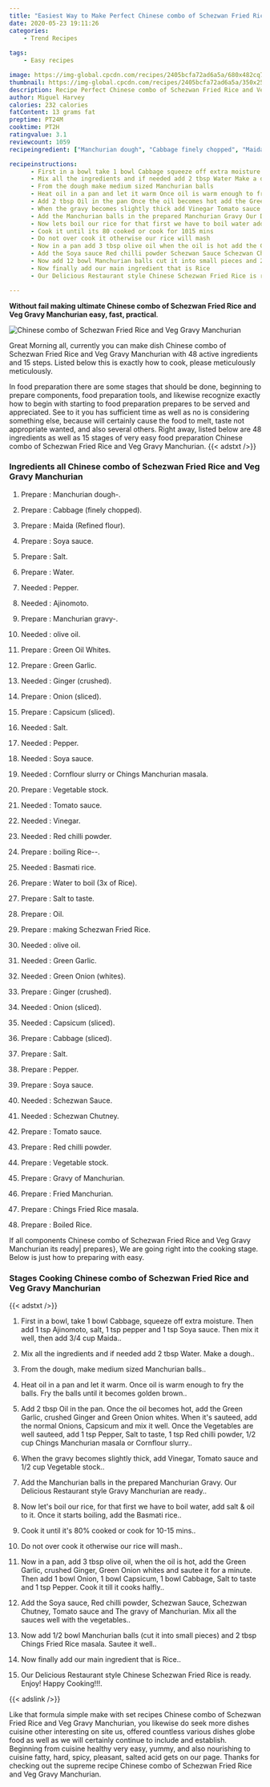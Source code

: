 ```yaml
---
title: "Easiest Way to Make Perfect Chinese combo of Schezwan Fried Rice and Veg Gravy Manchurian"
date: 2020-05-23 19:11:26
categories:
    - Trend Recipes
    
tags:
    - Easy recipes

image: https://img-global.cpcdn.com/recipes/2405bcfa72ad6a5a/680x482cq70/chinese-combo-of-schezwan-fried-rice-and-veg-gravy-manchurian-recipe-main-photo.jpg
thumbnail: https://img-global.cpcdn.com/recipes/2405bcfa72ad6a5a/350x250cq70/chinese-combo-of-schezwan-fried-rice-and-veg-gravy-manchurian-recipe-main-photo.jpg
description: Recipe Perfect Chinese combo of Schezwan Fried Rice and Veg Gravy Manchurian with 48 ingredients and 15 stages of easy cooking.
author: Miguel Harvey
calories: 232 calories
fatContent: 13 grams fat
preptime: PT24M
cooktime: PT2H
ratingvalue: 3.1
reviewcount: 1059
recipeingredient: ["Manchurian dough", "Cabbage finely chopped", "Maida Refined flour", "Soya sauce", "Salt", "Water", "Pepper", "Ajinomoto", "Manchurian gravy", "olive oil", "Green Oil Whites", "Green Garlic", "Ginger crushed", "Onion sliced", "Capsicum sliced", "Salt", "Pepper", "Soya sauce", "Cornflour slurry or Chings Manchurian masala", "Vegetable stock", "Tomato sauce", "Vinegar", "Red chilli powder", "boiling Rice", "Basmati rice", "Water to boil 3x of Rice", "Salt to taste", "Oil", "making Schezwan Fried Rice", "olive oil", "Green Garlic", "Green Onion whites", "Ginger crushed", "Onion sliced", "Capsicum sliced", "Cabbage sliced", "Salt", "Pepper", "Soya sauce", "Schezwan Sauce", "Schezwan Chutney", "Tomato sauce", "Red chilli powder", "Vegetable stock", "Gravy of Manchurian", "Fried Manchurian", "Chings Fried Rice masala", "Boiled Rice"]

recipeinstructions: 
      - First in a bowl take 1 bowl Cabbage squeeze off extra moisture Then add 1 tsp Ajinomoto salt 1 tsp pepper and 1 tsp Soya sauce Then mix it well then add 34 cup Maida 
      - Mix all the ingredients and if needed add 2 tbsp Water Make a dough 
      - From the dough make medium sized Manchurian balls 
      - Heat oil in a pan and let it warm Once oil is warm enough to fry the balls Fry the balls until it becomes golden brown 
      - Add 2 tbsp Oil in the pan Once the oil becomes hot add the Green Garlic crushed Ginger and Green Onion whites When its sauteed add the normal Onions Capsicum and mix it well Once the Vegetables are well sauteed add 1 tsp Pepper Salt to taste 1 tsp Red chilli powder 12 cup Chings Manchurian masala or Cornflour slurry 
      - When the gravy becomes slightly thick add Vinegar Tomato sauce and 12 cup Vegetable stock 
      - Add the Manchurian balls in the prepared Manchurian Gravy Our Delicious Restaurant style Gravy Manchurian are ready 
      - Now lets boil our rice for that first we have to boil water add salt  oil to it Once it starts boiling add the Basmati rice 
      - Cook it until its 80 cooked or cook for 1015 mins 
      - Do not over cook it otherwise our rice will mash 
      - Now in a pan add 3 tbsp olive oil when the oil is hot add the Green Garlic crushed Ginger Green Onion whites and sautee it for a minute Then add 1 bowl Onion 1 bowl Capsicum 1 bowl Cabbage Salt to taste and 1 tsp Pepper Cook it till it cooks halfly 
      - Add the Soya sauce Red chilli powder Schezwan Sauce Schezwan Chutney Tomato sauce and The gravy of Manchurian Mix all the sauces well with the vegetables 
      - Now add 12 bowl Manchurian balls cut it into small pieces and 2 tbsp Chings Fried Rice masala Sautee it well 
      - Now finally add our main ingredient that is Rice 
      - Our Delicious Restaurant style Chinese Schezwan Fried Rice is ready Enjoy Happy Cooking

---
```




**Without fail making ultimate Chinese combo of Schezwan Fried Rice and Veg Gravy Manchurian easy, fast, practical**. 


![Chinese combo of Schezwan Fried Rice and Veg Gravy Manchurian](https://img-global.cpcdn.com/recipes/2405bcfa72ad6a5a/680x482cq70/chinese-combo-of-schezwan-fried-rice-and-veg-gravy-manchurian-recipe-main-photo.jpg "Chinese combo of Schezwan Fried Rice and Veg Gravy Manchurian")




Great Morning all, currently you can make dish Chinese combo of Schezwan Fried Rice and Veg Gravy Manchurian with 48 active ingredients and 15 steps. Listed below this is exactly how to cook, please meticulously meticulously.

In food preparation there are some stages that should be done, beginning to prepare components, food preparation tools, and likewise recognize exactly how to begin with starting to food preparation prepares to be served and appreciated. See to it you has sufficient time as well as no is considering something else, because will certainly cause the food to melt, taste not appropriate wanted, and also several others. Right away, listed below are 48 ingredients as well as 15 stages of very easy food preparation Chinese combo of Schezwan Fried Rice and Veg Gravy Manchurian.
{{< adstxt />}}

### Ingredients all Chinese combo of Schezwan Fried Rice and Veg Gravy Manchurian


1. Prepare  : Manchurian dough-.

1. Prepare  : Cabbage (finely chopped).

1. Prepare  : Maida (Refined flour).

1. Prepare  : Soya sauce.

1. Prepare  : Salt.

1. Prepare  : Water.

1. Needed  : Pepper.

1. Needed  : Ajinomoto.

1. Prepare  : Manchurian gravy-.

1. Needed  : olive oil.

1. Prepare  : Green Oil Whites.

1. Prepare  : Green Garlic.

1. Needed  : Ginger (crushed).

1. Prepare  : Onion (sliced).

1. Prepare  : Capsicum (sliced).

1. Needed  : Salt.

1. Needed  : Pepper.

1. Needed  : Soya sauce.

1. Needed  : Cornflour slurry or Chings Manchurian masala.

1. Prepare  : Vegetable stock.

1. Needed  : Tomato sauce.

1. Needed  : Vinegar.

1. Needed  : Red chilli powder.

1. Prepare  : boiling Rice--.

1. Needed  : Basmati rice.

1. Prepare  : Water to boil (3x of Rice).

1. Prepare  : Salt to taste.

1. Prepare  : Oil.

1. Prepare  : making Schezwan Fried Rice.

1. Needed  : olive oil.

1. Needed  : Green Garlic.

1. Needed  : Green Onion (whites).

1. Prepare  : Ginger (crushed).

1. Needed  : Onion (sliced).

1. Needed  : Capsicum (sliced).

1. Prepare  : Cabbage (sliced).

1. Prepare  : Salt.

1. Prepare  : Pepper.

1. Prepare  : Soya sauce.

1. Needed  : Schezwan Sauce.

1. Needed  : Schezwan Chutney.

1. Prepare  : Tomato sauce.

1. Prepare  : Red chilli powder.

1. Prepare  : Vegetable stock.

1. Prepare  : Gravy of Manchurian.

1. Prepare  : Fried Manchurian.

1. Prepare  : Chings Fried Rice masala.

1. Prepare  : Boiled Rice.



If all components Chinese combo of Schezwan Fried Rice and Veg Gravy Manchurian its ready| prepares}, We are going right into the cooking stage. Below is just how to preparing with easy.

### Stages Cooking Chinese combo of Schezwan Fried Rice and Veg Gravy Manchurian

{{< adstxt />}}


1. First in a bowl, take 1 bowl Cabbage, squeeze off extra moisture. Then add 1 tsp Ajinomoto, salt, 1 tsp pepper and 1 tsp Soya sauce. Then mix it well, then add 3/4 cup Maida..



1. Mix all the ingredients and if needed add 2 tbsp Water. Make a dough..



1. From the dough, make medium sized Manchurian balls..



1. Heat oil in a pan and let it warm. Once oil is warm enough to fry the balls. Fry the balls until it becomes golden brown..



1. Add 2 tbsp Oil in the pan. Once the oil becomes hot, add the Green Garlic, crushed Ginger and Green Onion whites. When it&#39;s sauteed, add the normal Onions, Capsicum and mix it well. Once the Vegetables are well sauteed, add 1 tsp Pepper, Salt to taste, 1 tsp Red chilli powder, 1/2 cup Chings Manchurian masala or Cornflour slurry..



1. When the gravy becomes slightly thick, add Vinegar, Tomato sauce and 1/2 cup Vegetable stock..



1. Add the Manchurian balls in the prepared Manchurian Gravy. Our Delicious Restaurant style Gravy Manchurian are ready..



1. Now let&#39;s boil our rice, for that first we have to boil water, add salt &amp; oil to it. Once it starts boiling, add the Basmati rice..



1. Cook it until it&#39;s 80% cooked or cook for 10-15 mins..



1. Do not over cook it otherwise our rice will mash..



1. Now in a pan, add 3 tbsp olive oil, when the oil is hot, add the Green Garlic, crushed Ginger, Green Onion whites and sautee it for a minute. Then add 1 bowl Onion, 1 bowl Capsicum, 1 bowl Cabbage, Salt to taste and 1 tsp Pepper. Cook it till it cooks halfly..



1. Add the Soya sauce, Red chilli powder, Schezwan Sauce, Schezwan Chutney, Tomato sauce and The gravy of Manchurian. Mix all the sauces well with the vegetables..



1. Now add 1/2 bowl Manchurian balls (cut it into small pieces) and 2 tbsp Chings Fried Rice masala. Sautee it well..



1. Now finally add our main ingredient that is Rice..



1. Our Delicious Restaurant style Chinese Schezwan Fried Rice is ready. Enjoy! Happy Cooking!!!.





{{< adslink />}}

Like that formula simple make with set recipes Chinese combo of Schezwan Fried Rice and Veg Gravy Manchurian, you likewise do seek more dishes cuisine other interesting on site us, offered countless various dishes globe food as well as we will certainly continue to include and establish. Beginning from cuisine healthy very easy, yummy, and also nourishing to cuisine fatty, hard, spicy, pleasant, salted acid gets on our page. Thanks for checking out the supreme recipe Chinese combo of Schezwan Fried Rice and Veg Gravy Manchurian.
